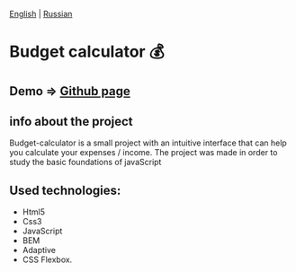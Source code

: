 [English](https://github.com/Pavel-Sol/budget-calc/blob/master/README.md) | [Russian](https://github.com/Pavel-Sol/budget-calc/blob/master/README-RU.md)

# Budget calculator :moneybag:

Demo => [Github page](https://pavel-sol.github.io/budget-calc/) 
-----------------

info about the project
---------------
Budget-calculator is a small project with an intuitive interface that can help you calculate your expenses / income. The project was made in order to study the basic foundations of javaScript

Used technologies:
-----------------
- Html5
- Сss3
- JavaScript
- BEM
- Adaptive
- CSS Flexbox.